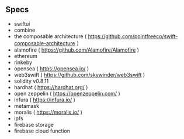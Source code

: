 ## Specs

- swiftui
- combine
- the composable architecture ( https://github.com/pointfreeco/swift-composable-architecture ）
- alamofire ( https://github.com/Alamofire/Alamofire )
- ethereum
- rinkeby
- opensea ( https://opensea.io/ )
- web3swift ( https://github.com/skywinder/web3swift )
- solidity v0.8.11
- hardhat ( https://hardhat.org/ )
- open zeppelin ( https://openzeppelin.com/ )
- infura ( https://infura.io/ )
- metamask
- moralis ( https://moralis.io/ )
- ipfs
- firebase storage
- firebase cloud function
